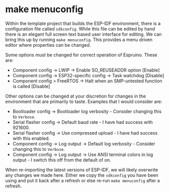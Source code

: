 # make menuconfig
Within the template project that builds the ESP-IDF environment, there is a
configuration file called `sdkconfig`.  While this file can be edited by hand
there is an elegant full screen text based user interface for editing.  We can
bring this up by running `make menuconfig`.  This provides a menu driven editor
where properties can be changed.

Some options *must* be changed for correct operation of Espruino.  These
are:

* Component config -> LWIP -> Enable SO_REUSEADDR option [Enable]
* Component config -> ESP32-specific config ->  Task watchdog [Disable]
* Component config > FreeRTOS ->  Halt when an SMP-untested function is called [Disable]

Other options can be changed at your discretion for changes in the environment that
are primarily to taste.  Examples that I would consider are:

* Bootloader config -> Bootloader log verbosity - Consider changing this to `Verbose`.
* Serial flasher config -> Default baud rate - I have had success with 921600.
* Serial flasher config -> Use compressed upload - I have had success with this enabled.
* Component config -> Log output -> Default log verbosity - Consider changing this to `Verbose`.
* Component config -> Log output -> Use ANSI terminal colors in log output - I switch this off from the default of on.

When re-importing the latest versions of ESP-IDF, we will likely overwrite any changes
we made here.  Either we copy the `sdkconfig` you have been using and put it back after
a refresh or else re-run `make menuconfig` after a refresh.